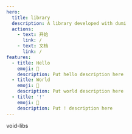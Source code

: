 ```yaml
---
hero:
  title: library
  description: A library developed with dumi
  actions:
    - text: 开始
      link: /
    - text: 文档
      link: /
features:
  - title: Hello
    emoji: 💎
    description: Put hello description here
  - title: World
    emoji: 🌈
    description: Put world description here
  - title: '!'
    emoji: 🚀
    description: Put ! description here
---
```


void-libs
